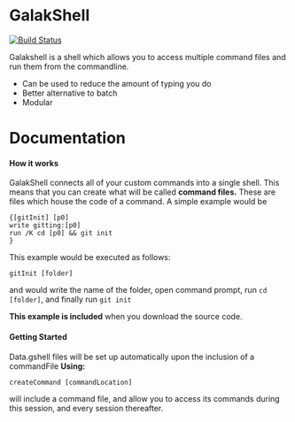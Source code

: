 # GalakShell
[![Build Status](https://travis-ci.org/joemccann/dillinger.svg?branch=master)](https://travis-ci.org/joemccann/dillinger)

Galakshell is a shell which allows you to access multiple command files and run them from the commandline. 
  - Can be used to reduce the amount of typing you do
  - Better alternative to batch
  - Modular

# Documentation
#### How it works
GalakShell connects all of your custom commands into a single shell. This means that you can create what will be called **command files.** These are files which house the code of a command. A simple example would be
```
{[gitInit] [p0]
write gitting:[p0]
run /K cd [p0] && git init
}
```
This example would be executed as follows:
```
gitInit [folder] 
```
and would write the name of the folder, open command prompt, run `cd [folder]`, and finally run `git init`

**This example is included** when you download the source code.
#### Getting Started
Data.gshell files will be set up automatically upon the inclusion of a commandFile
**Using:**
```
createCommand [commandLocation] 
```
will include a command file, and allow you to access its commands during this session, and every session thereafter.
